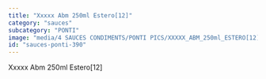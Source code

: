 ```yaml
---
title: "Xxxxx Abm 250ml Estero[12]"
category: "sauces"
subcategory: "PONTI"
image: "media/4 SAUCES CONDIMENTS/PONTI PICS/XXXXX_ABM_250ml_ESTERO[12].jpg"
id: "sauces-ponti-390"
---
```


Xxxxx Abm 250ml Estero[12]
